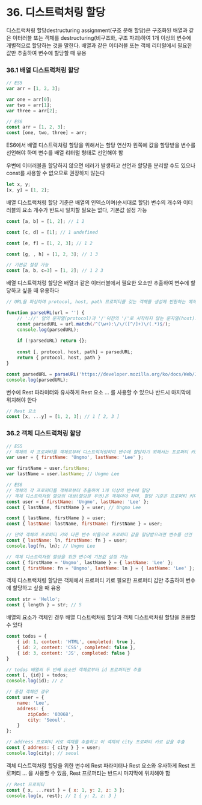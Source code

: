 # 36. 디스트럭처링 할당

디스트럭처링 할당destructuring assignment(구조 분해 할당)은 구조화된 배열과 같은 이터러블 또는 객체를 destructuring(비구조화, 구조 파괴)하여 1개 이상의 변수에 개별적으로 할당하는 것을 말한다. 배열과 같은 이터러블 또는 객체 리터럴에서 필요한 값만 추출하여 변수에 할당할 때 유용

### 36.1 배열 디스트럭처링 할당

```jsx
// ES5
var arr = [1, 2, 3];

var one = arr[0];
var two = arr[1];
var three = arr[2];

// ES6
const arr = [1, 2, 3];
const [one, two, three] = arr;
```

ES6에서 배열 디스트럭처링 할당을 위해서는 할당 연산자 왼쪽에 값을 할당받을 변수를 선언해야 하며 변수를 배열 리터럴 형태로 선언해야 함

우변에 이터러블을 할당하지 않으면 에러가 발생하고 선언과 할당을 분리할 수도 있으나 const를 사용할 수 없으므로 권장하지 않는다

```jsx
let x, y;
[x, y] = [1, 2];
```

배열 디스트럭처링 할당 기준은 배열의 인덱스이며(순서대로 할당) 변수의 개수와 이터러블의 요소 개수가 반드시 일치할 필요는 없다, 기본값 설정 가능

```jsx
const [a, b] = [1, 2]; // 1 2

const [c, d] = [1]; // 1 undefined

const [e, f] = [1, 2, 3]; // 1 2

const [g, , h] = [1, 2, 3]; // 1 3

// 기본값 설정 가능
const [a, b, c=3] = [1, 2]; // 1 2 3
```

배열 디스트럭처링 할당은 배열과 같은 이터러블에서 필요한 요소만 추출하여 변수에 할당하고 싶을 때 유용하다

```jsx
// URL을 파싱하여 protocol, host, path 프로퍼티를 갖는 객체를 생성에 반환하는 예제

function parseURL(url = '') {
	// '://' 앞의 문자열(protocol)과 '/'이전의 '/'로 시작하지 않는 문자열(host)과 '/'이후의 문자열(path)를 검색
	const parsedURL = url.match(/^(\w+):\/\/([^/]+)\/(.*)$/);
	console.log(parsedURL);
	
	if (!parsedURL) return {};
	
	const [, protocol, host, path] = parsedURL;
	return { protocol, host, path }
}

const parsedURL = parseURL('https://developer.mozilla.org/ko/docs/Web/JavaScript);
console.log(parsedURL);
```

변수에 Rest 파라미터와 유사하게 Rest 요소 … 를 사용할 수 있으나 반드시 마지막에 위치해야 한다

```jsx
// Rest 요소
const [x, ...y] = [1, 2, 3]; // 1 [ 2, 3 ]
```

### 36.2 객체 디스트럭처링 할당

```jsx
// ES5
// 객체의 각 프로퍼티를 객체로부터 디스트럭처링하여 변수에 할당하기 위해서는 프로퍼티 키를 사용해야 함
var user = { firstName: 'Ungmo', lastName: 'Lee' };

var firstName = user.firstName;
var lastName = user.lastName; // Ungmo Lee

// ES6
// 객체의 각 프로퍼티를 객체로부터 추출하여 1개 이상의 변수에 할당
// 객체 디스트럭처링 할당의 대상(할당문 우변)은 객체여야 하며, 할당 기준은 프로퍼티 키다. 순서는 의미 없으며 선언된 변수 이름과 프로퍼티 키가 일치하면 할당된다.
const user = { firstName: 'Ungmo', lastName: 'Lee' };
const { lastName, firstName } = user; // Ungmo Lee
```

```jsx
const { lastName, firstName } = user;
const { lastName: lastName, firstName: firstName } = user;

// 만약 객체의 프로퍼티 키와 다른 변수 이름으로 프로퍼티 값을 할당받으려면 변수를 선언
const { lastName: ln, firstName: fn } = user;
console.log(fn, ln); // Ungmo Lee

// 객체 디스트럭처링 할당을 위한 변수에 기본값 설정 가능
const { firstName = 'Ungmo', lastName } = { lastName: 'Lee' };
const { firstName: fn = 'Ungmo', lastName: ln } = { lastName: 'Lee' };
```

객체 디스트럭처링 할당은 객체에서 프로퍼티 키로 필요한 프로퍼티 값만 추출하여 변수에 할당하고 싶을 때 유용

```jsx
const str = 'Hello';
const { length } = str; // 5
```

배열의 요소가 객체인 경우 배열 디스트럭처링 할당과 객체 디스트럭처링 할당을 혼용할 수 있다

```jsx
const todos = {
	{ id: 1, content: 'HTML', completed: true },
	{ id: 2, content: 'CSS', completed: false },
	{ id: 3, content: 'JS', completed: false }
}

// todos 배열의 두 번째 요소인 객체로부터 id 프로퍼티만 추출
const [, {id}] = todos;
console.log(id); // 2

// 중첩 객체인 경우
const user = {
	name: 'Lee',
	address: {
		zipCode: '03068',
		city: 'Seoul',
	}
};

// address 프로퍼티 키로 객체를 추출하고 이 객체의 city 프로퍼티 키로 값을 추출
const { address: { city } } = user;
console.log(city); // seoul
```

객체 디스트럭처링 할당을 위한 변수에 Rest 파라미터나 Rest 요소와 유사하게 Rest 프로퍼티 … 을 사용할 수 있음, Rest 프로퍼티는 반드시 마지막에 위치해야 함

```jsx
// Rest 프로퍼티
const { x, ...rest } = { x: 1, y: 2, z: 3 };
console.log(x, rest); // 1 { y: 2, z: 3 }
```